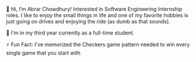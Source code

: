 👋 Hi, I’m Abrar Chowdhury! Interested in Software Engineering Internship roles. 
   I like to enjoy the small things in life and one of my favorite hobbies is just going on drives and enjoying the ride (as dumb as that sounds).

🌱 I'm in my third year currently as a full-time student.

⚡ Fun Fact: I've memorized the Checkers game pattern needed to win every single game that you start with
